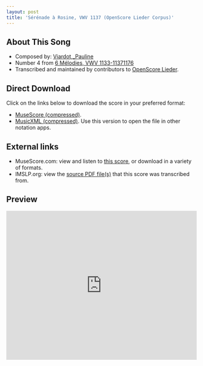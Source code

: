 ```yaml
---
layout: post
title: 'Sérénade à Rosine, VWV 1137 (OpenScore Lieder Corpus)'
---
```


## About This Song

- Composed by: [Viardot,_Pauline](https://fourscoreandmore.org/openscore/lieder/Viardot,_Pauline)
- Number 4 from [6 Mélodies, VWV 1133-11371176](https://fourscoreandmore.org/openscore/lieder/Viardot,_Pauline/6_Mélodies,_VWV_1133-11371176)
- Transcribed and maintained by contributors to [OpenScore Lieder].

[OpenScore Lieder]: https://musescore.com/openscore-lieder-corpus

## Direct Download

Click on the links below to download the score in your preferred format:
- [MuseScore (compressed)](https://github.com/openscore/lieder/blob/main/scores/Viardot,_Pauline/6_Mélodies,_VWV_1133-11371176/4_Sérénade_à_Rosine,_VWV_1137/lc5989772.mscz?raw=true).
- [MusicXML (compressed)](https://github.com/openscore/lieder/blob/main/scores/Viardot,_Pauline/6_Mélodies,_VWV_1133-11371176/4_Sérénade_à_Rosine,_VWV_1137/lc5989772.mxl?raw=true). Use this version to open the file in other notation apps.

## External links

- MuseScore.com: view and listen to [this score][MuseScore], or download in a variety of formats.
- IMSLP.org: view the [source PDF file(s)][IMSLP] that this score was transcribed from.

[MuseScore]: https://musescore.com/score/5989772
[IMSLP]: https://imslp.org/wiki/Special:ReverseLookup/580250

## Preview

<iframe width="100%" height="394" src="https://musescore.com/openscore-lieder-corpus/scores/5989772/embed" frameborder="0" allowfullscreen allow="autoplay; fullscreen"></iframe>
